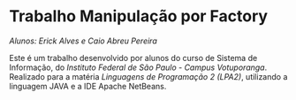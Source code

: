 # Trabalho Manipulação por Factory

_Alunos: Erick Alves e Caio Abreu Pereira_

Este é um trabalho desenvolvido por alunos do curso de Sistema de Informação, do *Instituto Federal de São Paulo - Campus Votuporanga*. 
Realizado para a matéria *Linguagens de Programação 2 (LPA2)*, utilizando a linguagem JAVA e a IDE Apache NetBeans.

